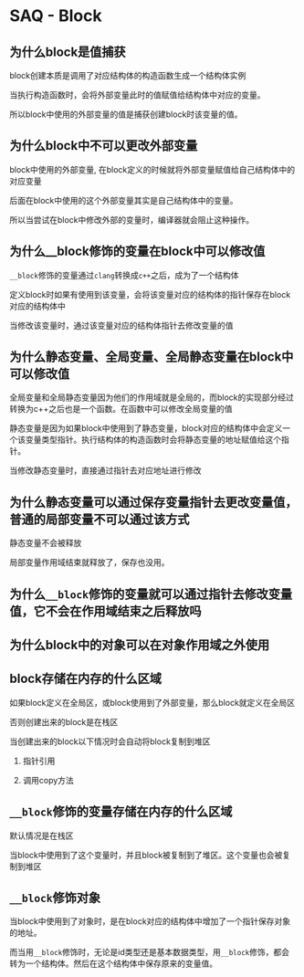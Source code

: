 # SAQ - Block

## 为什么block是值捕获

block创建本质是调用了对应结构体的构造函数生成一个结构体实例

当执行构造函数时，会将外部变量此时的值赋值给结构体中对应的变量。

所以block中使用的外部变量的值是捕获创建block时该变量的值。

## 为什么block中不可以更改外部变量

block中使用的外部变量, 在block定义的时候就将外部变量赋值给自己结构体中的对应变量

后面在block中使用的这个外部变量其实是自己结构体中的变量。

所以当尝试在block中修改外部的变量时，编译器就会阻止这种操作。

## 为什么__block修饰的变量在block中可以修改值

`__block`修饰的变量通过`clang`转换成`c++`之后，成为了一个结构体

定义block时如果有使用到该变量，会将该变量对应的结构体的指针保存在block对应的结构体中

当修改该变量时，通过该变量对应的结构体指针去修改变量的值

## 为什么静态变量、全局变量、全局静态变量在block中可以修改值

全局变量和全局静态变量因为他们的作用域就是全局的，而block的实现部分经过转换为c++之后也是一个函数。在函数中可以修改全局变量的值

静态变量是因为如果block中使用到了静态变量，block对应的结构体中会定义一个该变量类型指针。执行结构体的构造函数时会将静态变量的地址赋值给这个指针。

当修改静态变量时，直接通过指针去对应地址进行修改

## 为什么静态变量可以通过保存变量指针去更改变量值，普通的局部变量不可以通过该方式

静态变量不会被释放

局部变量作用域结束就释放了，保存也没用。

## 为什么`__block`修饰的变量就可以通过指针去修改变量值，它不会在作用域结束之后释放吗

## 为什么block中的对象可以在对象作用域之外使用

## block存储在内存的什么区域

如果block定义在全局区，或block使用到了外部变量，那么block就定义在全局区

否则创建出来的block是在栈区

当创建出来的block以下情况时会自动将block复制到堆区

1. 指针引用

2. 调用copy方法

## `__block`修饰的变量存储在内存的什么区域

默认情况是在栈区

当block中使用到了这个变量时，并且block被复制到了堆区。这个变量也会被复制到堆区

## `__block`修饰对象

当block中使用到了对象时，是在block对应的结构体中增加了一个指针保存对象的地址。

而当用`__block`修饰时，无论是id类型还是基本数据类型，用`__block`修饰，都会转为一个结构体。然后在这个结构体中保存原来的变量值。
